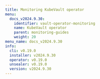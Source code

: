 ```yaml
---
title: Monitoring KubeVault operator
menu:
  docs_v2024.9.30:
    identifier: vault-operator-monitoring
    name: KubeVault operator
    parent: monitoring-guides
    weight: 20
menu_name: docs_v2024.9.30
info:
  cli: v0.19.0
  installer: v2024.9.30
  operator: v0.19.0
  unsealer: v0.19.0
  version: v2024.9.30
---
```


